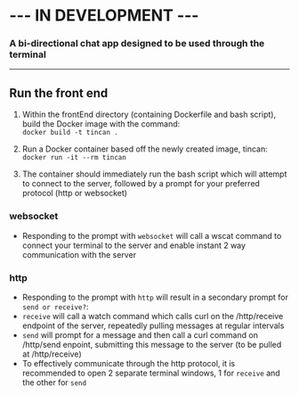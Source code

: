 # ---  IN DEVELOPMENT  ---

### A bi-directional chat app designed to be used through the terminal

-----------------------------------------

## Run the front end

1. Within the frontEnd directory (containing Dockerfile and bash script), build the Docker image with the command:  
`docker build -t tincan .`

2. Run a Docker container based off the newly created image, tincan:  
`docker run -it --rm tincan`

3. The container should immediately run the bash script which will attempt to connect to the server, followed by a prompt for your preferred protocol (http or websocket)

### websocket
- Responding to the prompt with `websocket` will call a wscat command to connect your terminal to the server and enable instant 2 way communication with the server

### http
- Responding to the prompt with `http` will result in a secondary prompt for `send or receive?`:
- `receive` will call a watch command which calls curl on the /http/receive endpoint of the server, repeatedly pulling messages at regular intervals
- `send` will prompt for a message and then call a curl command on /http/send enpoint, submitting this message to the server (to be pulled at /http/receive)
- To effectively communicate through the http protocol, it is recommended to open 2 separate terminal windows, 1 for `receive` and the other for `send`
